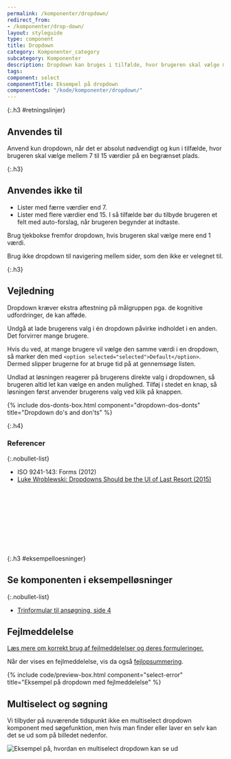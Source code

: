 ```yaml
---
permalink: /komponenter/dropdown/
redirect_from:
- /komponenter/drop-down/
layout: styleguide
type: component
title: Dropdown
category: Komponenter_category
subcategory: Komponenter
description: Dropdown kan bruges i tilfælde, hvor brugeren skal vælge mellem 7 og 15 værdier på en begrænset plads.
tags:
component: select
componentTitle: Eksempel på dropdown
componentCode: "/kode/komponenter/dropdown/"
---
```


{:.h3 #retningslinjer}
## Anvendes til

Anvend kun dropdown, når det er absolut nødvendigt og kun i tilfælde, hvor brugeren skal vælge mellem 7 til 15 værdier på en begrænset plads.

{:.h3}
## Anvendes ikke til

- Lister med færre værdier end 7.
- Lister med flere værdier end 15. I så tilfælde bør du tilbyde brugeren et felt med auto-forslag, når brugeren begynder at indtaste.

Brug tjekbokse fremfor dropdown, hvis brugeren skal vælge mere end 1 værdi.

Brug ikke dropdown til navigering mellem sider, som den ikke er velegnet til.

{:.h3}
## Vejledning

Dropdown kræver ekstra aftestning på målgruppen pga. de kognitive udfordringer, de kan afføde.

Undgå at lade brugerens valg i én dropdown påvirke indholdet i en anden. Det forvirrer mange brugere.

Hvis du ved, at mange brugere vil vælge den samme værdi i en dropdown, så marker den med `<option selected="selected">Default</option>`. Dermed slipper brugerne for at bruge tid på at gennemsøge listen.

Undlad at løsningen reagerer på brugerens direkte valg i dropdownen, så brugeren altid let kan vælge en anden mulighed. Tilføj i stedet en knap, så løsningen først anvender brugerens valg ved klik på knappen.

{% include dos-donts-box.html component="dropdown-dos-donts" title="Dropdown do's and don'ts" %}

{:.h4}
### Referencer

{:.nobullet-list}
- ISO 9241-143: Forms (2012)
- <a href="https://www.lukew.com/ff/entry.asp?1950" class="icon-link">Luke Wroblewski: Dropdowns Should be the UI of Last Resort (2015)<svg class="icon-svg" focusable="false" aria-hidden="true"><use xlink:href="#open-in-new"></use></svg></a>


{:.h3 #eksempelloesninger}
## Se komponenten i eksempelløsninger

{:.nobullet-list}
- <a href="/pages/eksempler/trinformular-til-ansoegning/ansoegning-4/?r={{page.permalink}}%23eksempelloesninger" title="Vis eksempel 'Trinformular til ansøgning, side 4'">Trinformular til ansøgning, side 4</a>

## Fejlmeddelelse
<a href="/komponenter/fejlangivelse/fejlmeddelelser/#dropdown">Læs mere om korrekt brug af fejlmeddelelser og deres formuleringer.</a>

Når der vises en fejlmeddelelse, vis da også <a href="/komponenter/fejlangivelse/fejlopsummering/">fejlopsummering</a>.

{% include code/preview-box.html component="select-error" title="Eksempel på dropdown med fejlmeddelelse" %}

## Multiselect og søgning

Vi tilbyder på nuværende tidspunkt ikke en multiselect dropdown komponent med søgefunktion, men hvis man finder eller laver en selv kan det se ud som på billedet nedenfor.

<div><img src="{{ site.baseurl }}/assets/img/components/multiselect.png" class="outer-border-box" alt="Eksempel på, hvordan en multiselect dropdown kan se ud" /></div>
